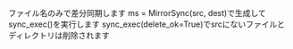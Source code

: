 ファイル名のみで差分同期します
ms = MirrorSync(src, dest)で生成して
sync_exec()を実行します
sync_exec(delete_ok=True)でsrcにないファイルとディレクトリは削除されます
